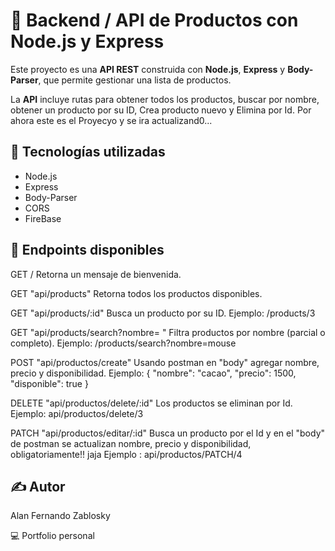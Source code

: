 # 🛒 Backend / API de Productos con Node.js y Express

Este proyecto es una **API REST** construida con **Node.js**, **Express** y **Body-Parser**, que permite gestionar una lista de productos. 

La **API** incluye rutas para obtener todos los productos, buscar por nombre, obtener un producto por su ID, Crea producto nuevo y Elimina por Id. Por ahora este es el Proyecyo y se ira actualizand0...


## 🚀 Tecnologías utilizadas

- Node.js
- Express
- Body-Parser
- CORS
- FireBase

## 🔌 Endpoints disponibles
GET /
    Retorna un mensaje de bienvenida.

GET "api/products"
    Retorna todos los productos disponibles.

GET "api/products/:id"
    Busca un producto por su ID.
    Ejemplo: /products/3

GET "api/products/search?nombre= "
    Filtra productos por nombre (parcial o completo).
    Ejemplo: /products/search?nombre=mouse

POST "api/productos/create" 
    Usando postman en "body" agregar nombre, precio y disponibilidad. 
    Ejemplo: { "nombre": "cacao", "precio": 1500, "disponible": true }

DELETE "api/productos/delete/:id" 
    Los productos se eliminan por Id. 
    Ejemplo: api/productos/delete/3  

PATCH "api/productos/editar/:id"
    Busca un producto por el Id y en el "body" de postman
    se actualizan nombre, precio y disponibilidad, obligatoriamente!! jaja
    Ejemplo : api/productos/PATCH/4 


## ✍️ Autor
Alan Fernando Zablosky

💻 Portfolio personal
